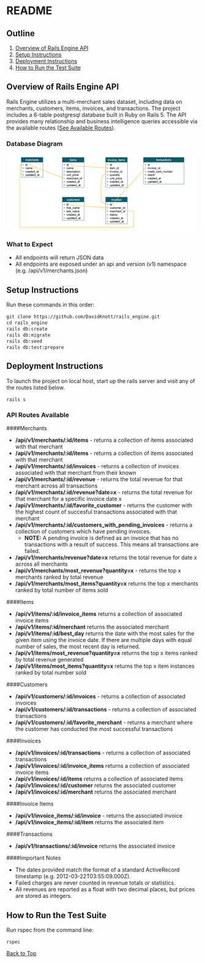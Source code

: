 # <a name="top"></a> README

## Outline
  1. [Overview of Rails Engine API](#overview)
  2. [Setup Instructions](#setup)
  3. [Deployment Instructions](#deploy)
  4. [How to Run the Test Suite](#test)

## <a name="overview"></a> Overview of Rails Engine API
Rails Engine utilizes a multi-merchant sales dataset, including data on merchants, customers, items, invoices, and transactions. The project includes a 6-table postgresql database built in Ruby on Rails 5. The API provides many relationship and business intelligence queries accessible via the available routes ([See Available Routes](#routes)).

### Database Diagram
![alt text][diagram]

[diagram]: https://github.com/DavidKnott/rails_engine/blob/master/rails_engine_database_diagram.png "Rails Engine Database Diagram"

### What to Expect
  - All endpoints will return JSON data
  - All endpoints are exposed under an api and version (v1) namespace (e.g. /api/v1/merchants.json)

## <a name="setup"></a> Setup Instructions
Run these commands in this order:
```
git clone https://github.com/DavidKnott/rails_engine.git
cd rails_engine
rails db:create
rails db:migrate
rails db:seed
rails db:test:prepare
```

## <a name="deploy"></a> Deployment Instructions
To launch the project on local host, start up the rails server and visit any of the routes listed below.
```
rails s
```
### <a name="routes"></a> API Routes Available

####Merchants
  - **/api/v1/merchants/:id/items** - returns a collection of items associated with that merchant
  - **/api/v1/merchants/:id/items** - returns a collection of items associated with that merchant
  - **/api/v1/merchants/:id/invoices** - returns a collection of invoices associated with that merchant from their known
  - **/api/v1/merchants/:id/revenue** - returns the total revenue for that merchant across all transactions
  - **/api/v1/merchants/:id/revenue?date=x** - returns the total revenue for that merchant for a specific invoice date x
  - **/api/v1/merchants/:id/favorite_customer** - returns the customer with the highest count of succesful transactions associated with that merchant
  - **/api/v1/merchants/:id/customers_with_pending_invoices** - returns a collection of customers which have pending invoices.
    * **NOTE:** A pending invoice is defined as an invoice that has no transactions with a result of success. This means all transactions are failed.
  - **/api/v1/merchants/revenue?date=x** returns the total revenue for date x across all merchants
  - **/api/v1/merchants/most_revenue?quantity=x** - returns the top x merchants ranked by total revenue
  - **/api/v1/merchants/most_items?quantity=x** returns the top x merchants ranked by total number of items sold

####Items
  - **/api/v1/items/:id/invoice_items** returns a collection of associated invoice items
  - **/api/v1/items/:id/merchant** returns the associated merchant
  - **/api/v1/items/:id/best_day** returns the date with the most sales for the given item using the invoice date. If there are multiple days with equal number of sales, the most recent day is returned.
  - **/api/v1/items/most_revenue?quantity=x** returns the top x items ranked by total revenue generated
  - **/api/v1/items/most_items?quantity=x** returns the top x item instances ranked by total number sold

####Customers
  - **/api/v1/customers/:id/invoices** - returns a collection of associated invoices
  - **/api/v1/customers/:id/transactions** - returns a collection of associated transactions
  - **/api/v1/customers/:id/favorite_merchant** - returns a merchant where the customer has conducted the most successful transactions

####Invoices
  - **/api/v1/invoices/:id/transactions** - returns a collection of associated transactions
  - **/api/v1/invoices/:id/invoice_items** returns a collection of associated invoice items
  - **/api/v1/invoices/:id/items** returns a collection of associated items
  - **/api/v1/invoices/:id/customer** returns the associated customer
  - **/api/v1/invoices/:id/merchant** returns the associated merchant

####Invoice Items
  - **/api/v1/invoice_items/:id/invoice** - returns the associated invoice
  - **/api/v1/invoice_items/:id/item** returns the associated item

####Transactions
  - **/api/v1/transactions/:id/invoice** returns the associated invoice

####Important Notes
  - The dates provided match the format of a standard ActiveRecord timestamp (e.g. 2012-03-22T03:55:09.000Z).
  - Failed charges are never counted in revenue totals or statistics.
  - All revenues are reported as a float with two decimal places, but prices are stored as integers.
  

## <a name="test"></a> How to Run the Test Suite
Run rspec from the command line:
```
rspec
```
[Back to Top](#top)
